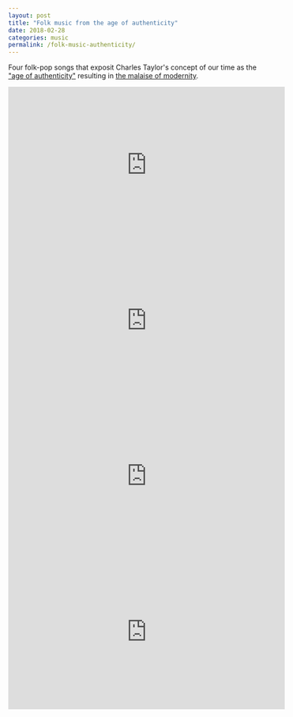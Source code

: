 ```yaml
---
layout: post
title: "Folk music from the age of authenticity"
date: 2018-02-28
categories: music
permalink: /folk-music-authenticity/
---
```


Four folk-pop songs that exposit Charles Taylor's concept of our time as the ["age of authenticity"](https://www.huffingtonpost.com/entry/charles-taylor-philosopher_us_58067afde4b0180a36e700f3) resulting in [the malaise of modernity](https://books.google.com/books/about/The_Malaise_of_Modernity.html?id=8XilSltUbyEC).

<iframe width="560" height="315" src="https://www.youtube-nocookie.com/embed/7HHgedNNQco?rel=0" frameborder="0" allow="autoplay; encrypted-media" allowfullscreen></iframe>

<iframe width="560" height="315" src="https://www.youtube-nocookie.com/embed/_AiHvYlFYhA?rel=0" frameborder="0" allow="autoplay; encrypted-media" allowfullscreen></iframe>

<iframe width="560" height="315" src="https://www.youtube-nocookie.com/embed/m4oJTE4ANwQ?rel=0" frameborder="0" allow="autoplay; encrypted-media" allowfullscreen></iframe>

<iframe width="560" height="315" src="https://www.youtube-nocookie.com/embed/Wh1GUWERZG4?rel=0" frameborder="0" allow="autoplay; encrypted-media" allowfullscreen></iframe>